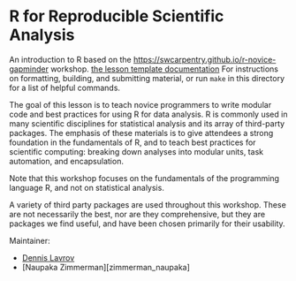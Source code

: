 R for Reproducible Scientific Analysis
======================================

An introduction to R based on the <https://swcarpentry.github.io/r-novice-gapminder> workshop.
[the lesson template documentation][lesson-example]
For instructions on formatting, building, and submitting material,
or run `make` in this directory for a list of helpful commands.

The goal of this lesson is to teach novice programmers to write modular code
and best practices for using R for data analysis. R is commonly used in many
scientific disciplines for statistical analysis and its array of third-party
packages. The emphasis of these materials is to give
attendees a strong foundation in the fundamentals of R, and to teach best
practices for scientific computing: breaking down analyses into modular units,
task automation, and encapsulation.

Note that this workshop focuses on the fundamentals of the programming
language R, and not on statistical analysis.

A variety of third party packages are used throughout this workshop. These
are not necessarily the best, nor are they comprehensive, but they are 
packages we find useful, and have been chosen primarily for their 
usability.

Maintainer:

* [Dennis Lavrov][dennis_lavrov]
* [Naupaka Zimmerman][zimmerman_naupaka]

[lesson-example]: https://swcarpentry.github.io/lesson-example
[dennis_lavrov]: http://www.eeob.iastate.edu/people/dennis-lavrov
